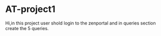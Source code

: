 # AT-project1
Hi,in this project user shold login to the zenportal and in queries section create the 5 queries.

